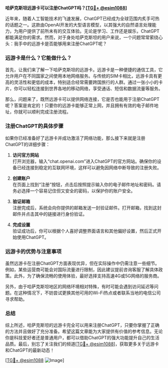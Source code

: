 **哈萨克斯坦远游卡可以注册ChatGPT吗？[[TG💪+ @esim1088](https://t.me/s/esim1088)]**

近年来，随着人工智能技术的飞速发展，ChatGPT已经成为全球范围内炙手可热的话题之一。这款由OpenAI开发的大型语言模型，以其强大的自然语言处理能力，为用户提供了前所未有的交互体验。无论是学习、工作还是娱乐，ChatGPT都能满足你的需求。然而，对于身处哈萨克斯坦的用户来说，一个问题常常萦绕心头：我手中的远游卡是否能够用来注册ChatGPT呢？

### 远游卡是什么？它能做什么？

首先，让我们来了解一下哈萨克斯坦的远游卡。远游卡是一种便捷的通信工具，它允许用户在不同国家之间使用本地网络服务。与传统的SIM卡相比，远游卡具有更高的灵活性和更低的成本，特别适合经常需要跨国旅行的人群。通过一张小小的卡片，你可以轻松连接到世界各地的移动网络，享受通话、短信和数据流量等服务。

那么，问题来了，既然远游卡可以提供网络连接，它是否也能用于注册ChatGPT呢？答案是肯定的！只要你的远游卡能够正常上网，并且拥有有效的电子邮件地址，你就可以顺利完成注册流程。

### 注册ChatGPT的具体步骤

如果你已经准备好了远游卡并成功激活了网络功能，那么接下来就是注册ChatGPT的详细步骤：

1. **访问官方网站**  
   打开浏览器，输入“chat.openai.com”进入ChatGPT的官方网站。确保你的设备已经连接到稳定的互联网环境，这样可以避免因网络中断导致的注册失败。

2. **创建账户**  
   在页面上找到“注册”按钮，点击后按照提示输入你的电子邮件地址和密码。请务必选择一个容易记住但又安全的密码，以保护你的账户安全。

3. **验证邮箱**  
   注册完成后，系统会向你提供的邮箱发送一封验证邮件。打开邮箱，找到这封邮件并点击其中的链接进行身份验证。

4. **完成设置**  
   验证成功后，你可以根据个人喜好调整界面语言和其他偏好设置，然后正式开始使用ChatGPT。

### 远游卡的优势与注意事项

虽然远游卡在注册ChatGPT方面表现优异，但在实际操作中仍需注意一些细节。例如，某些运营商可能会对国际流量进行限制，因此建议提前咨询客服了解具体政策。此外，为了确保流畅的使用体验，最好选择支持高速4G或5G网络的服务商。

另外，由于哈萨克斯坦地区的网络环境相对特殊，有时可能会遇到访问延迟等问题。在这种情况下，不妨尝试更换其他可用的Wi-Fi热点或者联系当地的电信公司寻求帮助。

### 总结

综上所述，哈萨克斯坦的远游卡完全可以用来注册ChatGPT，只要你掌握了正确的方法并且做好了充分准备。希望这篇文章能为大家提供有价值的参考信息。无论你是科技爱好者还是普通用户，都可以借助ChatGPT的强大功能提升自己的生活品质。最后，别忘了关注我们的频道[[TG💪+ @esim1088](https://t.me/s/esim1088)]，获取更多关于远游卡和ChatGPT的最新动态！

[[TG💪+ @esim1088](https://t.me/s/esim1088) ![Image](https://i.postimg.cc/4NQfJmqS/Snipaste-2025-05-13-00-14-12.png)]